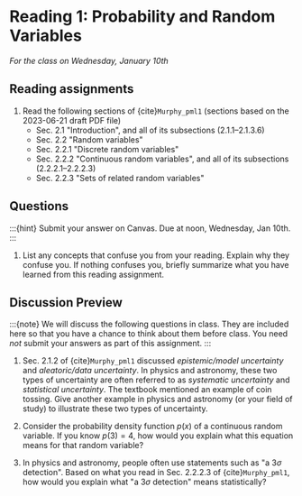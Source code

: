 # Reading 1: Probability and Random Variables

*For the class on Wednesday, January 10th*

## Reading assignments

1. Read the following sections of {cite}`Murphy_pml1` (sections based on the 2023-06-21 draft PDF file)
   - Sec. 2.1 "Introduction", and all of its subsections (2.1.1–2.1.3.6)
   - Sec. 2.2 "Random variables"
   - Sec. 2.2.1 "Discrete random variables"
   - Sec. 2.2.2 "Continuous random variables", and all of its subsections (2.2.2.1–2.2.2.3)
   - Sec. 2.2.3 "Sets of related random variables"

## Questions

:::{hint}
Submit your answer on Canvas. Due at noon, Wednesday, Jan 10th.
:::

1. List any concepts that confuse you from your reading. Explain why they confuse you.
   If nothing confuses you, briefly summarize what you have learned from this reading assignment.


## Discussion Preview

:::{note}
We will discuss the following questions in class. They are included here so that you have a chance to think about them before class.
You need _not_ submit your answers as part of this assignment.
:::

1. Sec. 2.1.2 of {cite}`Murphy_pml1` discussed *epistemic/model uncertainty* and *aleatoric/data uncertainty*.
   In physics and astronomy, these two types of uncertainty are often referred to as *systematic uncertainty* and *statistical uncertainty*.
   The textbook mentioned an example of coin tossing.
   Give another example in physics and astronomy (or your field of study) to illustrate these two types of uncertainty.

2. Consider the probability density function $p(x)$ of a continuous random variable.
   If you know $p(3) = 4$, how would you explain what this equation means for that random variable?

3. In physics and astronomy, people often use statements such as "a $3\sigma$ detection".
   Based on what you read in Sec. 2.2.2.3 of {cite}`Murphy_pml1`, how would you explain what "a $3\sigma$ detection" means statistically?
